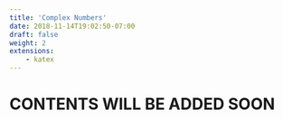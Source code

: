 ```yaml
---
title: 'Complex Numbers'
date: 2018-11-14T19:02:50-07:00
draft: false
weight: 2
extensions:
    - katex
---
```


<h1>CONTENTS WILL BE ADDED SOON</h1>